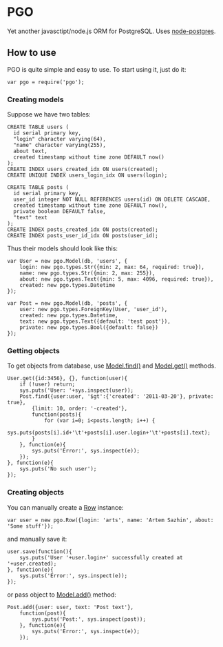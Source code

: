 # PGO

Yet another javasctipt/node.js ORM for PostgreSQL.
Uses [node-postgres](https://github.com/brianc/node-postgres).

## How to use

PGO is quite simple and easy to use. To start using it, just do it:

    var pgo = require('pgo');

### Creating models

Suppose we have two tables:

    CREATE TABLE users (
      id serial primary key,
      "login" character varying(64),
      "name" character varying(255),
      about text,
      created timestamp without time zone DEFAULT now()
    );
    CREATE INDEX users_created_idx ON users(created);
    CREATE UNIQUE INDEX users_login_idx ON users(login);

    CREATE TABLE posts (
      id serial primary key,
      user_id integer NOT NULL REFERENCES users(id) ON DELETE CASCADE,
      created timestamp without time zone DEFAULT now(),
      private boolean DEFAULT false,
      "text" text
    );
    CREATE INDEX posts_created_idx ON posts(created);
    CREATE INDEX posts_user_id_idx ON posts(user_id);

Thus their models should look like this:

    var User = new pgo.Model(db, 'users', {
        login: new pgo.types.Str({min: 2, max: 64, required: true}),
        name: new pgo.types.Str({min: 2, max: 255}),
        about: new pgo.types.Text({min: 5, max: 4096, required: true}),
        created: new pgo.types.Datetime
    });

    var Post = new pgo.Model(db, 'posts', {
        user: new pgo.types.ForeignKey(User, 'user_id'),
        created: new pgo.types.Datetime,
        text: new pgo.types.Text({default: 'test post'}),
        private: new pgo.types.Bool({default: false})
    });

### Getting objects

To get objects from database, use [Model.find()](https://github.com/artss/pgo/blob/master/lib/model.js#L105) and [Model.get()](https://github.com/artss/pgo/blob/master/lib/model.js#L186) methods.

    User.get({id:3456}, {}, function(user){
        if (!user) return;
        sys.puts('User: '+sys.inspect(user));
        Post.find({user:user, '$gt':{'created': '2011-03-20'}, private: true},
            {limit: 10, order: '-created'},
            function(posts){
                for (var i=0; i<posts.length; i++) {
                    sys.puts(posts[i].id+'\t'+posts[i].user.login+'\t'+posts[i].text);
            }
        }, function(e){
            sys.puts('Error:', sys.inspect(e));
        });
    }, function(e){
        sys.puts('No such user');
    });

### Creating objects

You can manually create a [Row](https://github.com/artss/pgo/blob/master/lib/model.js#L218) instance:

    var user = new pgo.Row({login: 'arts', name: 'Artem Sazhin', about: 'Some stuff'});

and manually save it:

    user.save(function(){
        sys.puts('User '+user.login+' successfully created at '+user.created);
    }, function(e){
        sys.puts('Error:', sys.inspect(e));
    });

or pass object to [Model.add()](https://github.com/artss/pgo/blob/master/lib/model.js#L200) method:

    Post.add({user: user, text: 'Post text'},
        function(post){
            sys.puts('Post:', sys.inspect(post));
        }, function(e){
            sys.puts('Error:', sys.inspect(e));
        });

